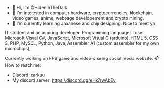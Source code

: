 - 👋 Hi, I’m @HidenInTheDark
- 👀 I’m interested in computer hardware, cryptocurrencies, blockchain, video games, anime, webpage developement and crypto mining.
- 🌱 I’m currently learning Japanese and chip designing.
    Nice to meet ya

IT student and an aspiring developer. Programming languages I use:
Microsoft Visual C#,
JavaScript,
Microsoft Visual C (arduino),
HTML 5, CSS 3, PHP,
MySQL,
Python,
Java,
Assembler A1 (custom assembler for my own microchips),

  
Currently working on FPS game and video-sharing social media website.
📫 How to reach me:
- Discord: darkuu
- My discord server: https://discord.gg/eHk7rwAbEv
